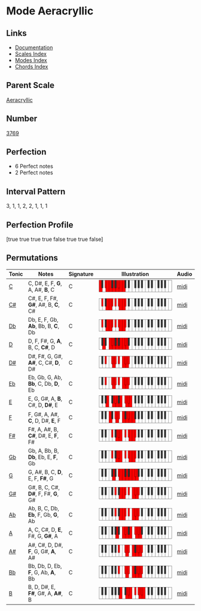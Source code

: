 # Mode Aeracryllic

## Links

- [Documentation](index.md)
- [Scales Index](Scales.md)
- [Modes Index](Modes.md)
- [Chords Index](Chords.md)

## Parent Scale

[Aeracryllic](ScaleAeracryllic.md)

## Number

[3769](https://ianring.com/musictheory/scales/3769)

## Perfection

- 6 Perfect notes
- 2 Perfect notes

## Interval Pattern

3, 1, 1, 2, 2, 1, 1, 1

## Perfection Profile

[true true true true false true true false]

## Permutations

| Tonic | Notes | Signature | Illustration | Audio |
|-------|-------|-----------|--------------|-------|
| [C](ModeCNaturalAeracryllic.md) | C, D#, E, F, **G**, A, A#, **B**, C | C | ![CNaturalAeracryllic](ModeCNaturalAeracryllic.png) | [midi](https://github.com/edipermadi/music/blob/main/docs/ModeCNaturalAeracryllic.mid?raw=true) |
| [C#](ModeCSharpAeracryllic.md) | C#, E, F, F#, **G#**, A#, B, **C**, C# | C | ![CSharpAeracryllic](ModeCSharpAeracryllic.png) | [midi](https://github.com/edipermadi/music/blob/main/docs/ModeCSharpAeracryllic.mid?raw=true) |
| [Db](ModeDFlatAeracryllic.md) | Db, E, F, Gb, **Ab**, Bb, B, **C**, Db | C | ![DFlatAeracryllic](ModeDFlatAeracryllic.png) | [midi](https://github.com/edipermadi/music/blob/main/docs/ModeDFlatAeracryllic.mid?raw=true) |
| [D](ModeDNaturalAeracryllic.md) | D, F, F#, G, **A**, B, C, **C#**, D | C | ![DNaturalAeracryllic](ModeDNaturalAeracryllic.png) | [midi](https://github.com/edipermadi/music/blob/main/docs/ModeDNaturalAeracryllic.mid?raw=true) |
| [D#](ModeDSharpAeracryllic.md) | D#, F#, G, G#, **A#**, C, C#, **D**, D# | C | ![DSharpAeracryllic](ModeDSharpAeracryllic.png) | [midi](https://github.com/edipermadi/music/blob/main/docs/ModeDSharpAeracryllic.mid?raw=true) |
| [Eb](ModeEFlatAeracryllic.md) | Eb, Gb, G, Ab, **Bb**, C, Db, **D**, Eb | C | ![EFlatAeracryllic](ModeEFlatAeracryllic.png) | [midi](https://github.com/edipermadi/music/blob/main/docs/ModeEFlatAeracryllic.mid?raw=true) |
| [E](ModeENaturalAeracryllic.md) | E, G, G#, A, **B**, C#, D, **D#**, E | C | ![ENaturalAeracryllic](ModeENaturalAeracryllic.png) | [midi](https://github.com/edipermadi/music/blob/main/docs/ModeENaturalAeracryllic.mid?raw=true) |
| [F](ModeFNaturalAeracryllic.md) | F, G#, A, A#, **C**, D, D#, **E**, F | C | ![FNaturalAeracryllic](ModeFNaturalAeracryllic.png) | [midi](https://github.com/edipermadi/music/blob/main/docs/ModeFNaturalAeracryllic.mid?raw=true) |
| [F#](ModeFSharpAeracryllic.md) | F#, A, A#, B, **C#**, D#, E, **F**, F# | C | ![FSharpAeracryllic](ModeFSharpAeracryllic.png) | [midi](https://github.com/edipermadi/music/blob/main/docs/ModeFSharpAeracryllic.mid?raw=true) |
| [Gb](ModeGFlatAeracryllic.md) | Gb, A, Bb, B, **Db**, Eb, E, **F**, Gb | C | ![GFlatAeracryllic](ModeGFlatAeracryllic.png) | [midi](https://github.com/edipermadi/music/blob/main/docs/ModeGFlatAeracryllic.mid?raw=true) |
| [G](ModeGNaturalAeracryllic.md) | G, A#, B, C, **D**, E, F, **F#**, G | C | ![GNaturalAeracryllic](ModeGNaturalAeracryllic.png) | [midi](https://github.com/edipermadi/music/blob/main/docs/ModeGNaturalAeracryllic.mid?raw=true) |
| [G#](ModeGSharpAeracryllic.md) | G#, B, C, C#, **D#**, F, F#, **G**, G# | C | ![GSharpAeracryllic](ModeGSharpAeracryllic.png) | [midi](https://github.com/edipermadi/music/blob/main/docs/ModeGSharpAeracryllic.mid?raw=true) |
| [Ab](ModeAFlatAeracryllic.md) | Ab, B, C, Db, **Eb**, F, Gb, **G**, Ab | C | ![AFlatAeracryllic](ModeAFlatAeracryllic.png) | [midi](https://github.com/edipermadi/music/blob/main/docs/ModeAFlatAeracryllic.mid?raw=true) |
| [A](ModeANaturalAeracryllic.md) | A, C, C#, D, **E**, F#, G, **G#**, A | C | ![ANaturalAeracryllic](ModeANaturalAeracryllic.png) | [midi](https://github.com/edipermadi/music/blob/main/docs/ModeANaturalAeracryllic.mid?raw=true) |
| [A#](ModeASharpAeracryllic.md) | A#, C#, D, D#, **F**, G, G#, **A**, A# | C | ![ASharpAeracryllic](ModeASharpAeracryllic.png) | [midi](https://github.com/edipermadi/music/blob/main/docs/ModeASharpAeracryllic.mid?raw=true) |
| [Bb](ModeBFlatAeracryllic.md) | Bb, Db, D, Eb, **F**, G, Ab, **A**, Bb | C | ![BFlatAeracryllic](ModeBFlatAeracryllic.png) | [midi](https://github.com/edipermadi/music/blob/main/docs/ModeBFlatAeracryllic.mid?raw=true) |
| [B](ModeBNaturalAeracryllic.md) | B, D, D#, E, **F#**, G#, A, **A#**, B | C | ![BNaturalAeracryllic](ModeBNaturalAeracryllic.png) | [midi](https://github.com/edipermadi/music/blob/main/docs/ModeBNaturalAeracryllic.mid?raw=true) |
